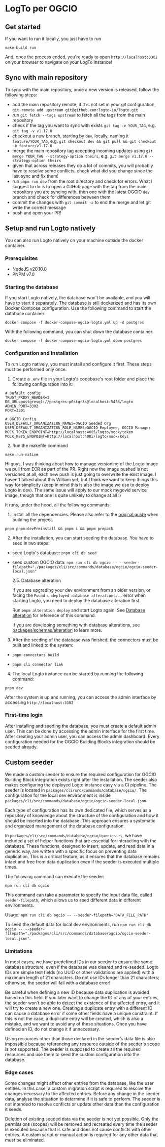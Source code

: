 [comment]: <> (This file has been added on OGCIO fork)

# LogTo per OGCIO

## Get started

If you want to run it locally, you just have to run
```
make build run
```

And, once the process ended, you're ready to open `http://localhost:3302` on your browser to navigate on your LogTo instance!

## Sync with main repository

To sync with the main repository, once a new version is released, follow the following steps:
- add the main repository remote, if it is not set in your git configuration, `git remote add upstream git@github.com:logto-io/logto.git`
- run `git fetch --tags upstream` to fetch all the tags from the main repository
- check if the tag you want to sync with exists `git tag -v YOUR_TAG`, e.g. `git tag -v v1.17.0`
- checkout a new branch, starting by `dev`, locally, naming it `feature/YOUR_TAG`, 
e.g. `git checkout dev && git pull && git checkout -b feature/v1.17.0`
- merge the main repository tag accepting incoming updates using `git merge YOUR_TAG --strategy-option theirs`, 
e.g. `git merge v1.17.0 --strategy-option theirs`
- given that across releases they do a lot of commits, you will probably have to resolve some conflicts, check what did you change since the last sync and fix them!
- run `pnpm run dev` from the root directory and check for errors. What I suggest to do is to open a GitHub page with the tag from the main repository you are syncing with, then one with the latest OGCIO `dev` branch and check for differences between them
- commit the changes with `git commit -a` to end the merge and let git write the correct message
- push and open your PR!

## Setup and run Logto natively

You can also run Logto natively on your machine outside the docker container.

### Prerequisites
- NodeJS v20.10.0
- PNPM v7.0

### Starting the database

If you start Logto natively, the database won't be available, and you will have to start it separately. The database is still dockerized and has its own Docker Compose configuration. Use the following command to start the database container:

`docker compose -f docker-compose-ogcio-logto.yml up -d postgres`

With the following command, you can shut down the database container:

`docker compose -f docker-compose-ogcio-logto.yml down postgres`

### Configuration and installation

To run Logto natively, you must install and configure it first. These steps must be performed only once.

1. Create a `.env` file in your Logto's codebase's root folder and place the following configuration into it:

```
# Default config
TRUST_PROXY_HEADER=1
DB_URL=postgresql://postgres:p0stgr3s@localhost:5433/logto
ADMIN_PORT=3302
PORT=3301

# OGCIO Config
USER_DEFAULT_ORGANIZATION_NAMES=OGCIO Seeded Org
USER_DEFAULT_ORGANIZATION_ROLE_NAMES=OGCIO Employee, OGCIO Manager
MOCK_TOKEN_ENDPOINT=http://localhost:4005/logto/mock/token
MOCK_KEYS_ENDPOINT=http://localhost:4005/logto/mock/keys
```
2. Run the makefile command
```
make run-native
```

Hi guys, I was thinking about how to manage versioning of the Logto image we pull from ECR as part of the PR. Right now the image pushed is not versioned at all, each new push is just going to overwrite the exist image. I haven't talked about this William yet, but I think we want to keep things this way for simplicity (keep in mind this is also the image we use to deploy Logto in dev).
The same issue will apply to our mock mygovid service image, though that one is quite unlikely to change at all :)

It runs, under the hood, all the following commands: 

1. Install all the dependencies. Please also refer to the [original guide](.github/CONTRIBUTING.md) when building the project.

`pnpm pnpm:devPreinstall && pnpm i && pnpm prepack`

2. After the installation, you can start seeding the database. You have to seed in two steps:
- seed Logto's database: `pnpm cli db seed`
- seed custom OGCIO data: `npm run cli db ogcio -- --seeder-filepath="./packages/cli/src/commands/database/ogcio/ogcio-seeder-local.json"`

    2.5. Database alteration

    If you are upgrading your dev environment from an older version, or facing the `Found undeployed database alterations...` error when starting Logto, you need to deploy the database alteration first.

    Run `pnpm alteration deploy` and start Logto again. See [Database alteration](https://docs.logto.io/docs/tutorials/using-cli/database-alteration) for reference of this command.

    If you are developing something with database alterations, see [packages/schemas/alteration](https://github.com/logto-io/logto/tree/master/packages/schemas/alterations) to learn more.

3. After the seeding of the database was finished, the connectors must be built and linked to the system:

- `pnpm connectors build`

- `pnpm cli connector link`

4. The local Logto instance can be started by running the following command:

`pnpm dev`

After the system is up and running, you can access the admin interface by accessing `http://localhost:3302`

### First-time login

After installing and seeding the database, you must create a default admin user. This can be done by accessing the admin interface for the first time. After creating your admin user, you can access the admin dashboard. Every configuration needed for the OGCIO Building Blocks integration should be seeded already.

## Custom seeder

We made a custom seeder to ensure the required configuration for OGCIO Building Block integration exists right after the installation. The seeder also makes configuring the deployed Logto instance easy via a CI pipeline. The seeder is located in `packages/cli/src/commands/database/ogcio/`. The configuration for the local dev environment is inside `packages/cli/src/commands/database/ogcio/ogcio-seeder-local.json`.

Each type of configuration has its own dedicated file, which serves as a repository of knowledge about the structure of the configuration and how it should be inserted into the database. This approach ensures a systematic and organized management of the database configuration.

In `packages/cli/src/commands/database/ogcio/queries.ts`, we have included a set of helper functions that are essential for interacting with the database. These functions, designed to insert, update, and read data in a generic way, are written with a specific focus on preventing data duplication. This is a critical feature, as it ensures that the database remains intact and free from data duplication even if the seeder is executed multiple times.

The following command can execute the seeder:

`npm run cli db ogcio`

This command can take a parameter to specify the input data file, called `seeder-filepath`, which allows us to seed different data in different environments.

Usage: `npm run cli db ogcio -- --seeder-filepath="DATA_FILE_PATH"`

To seed the default data for local dev environments, run `npm run cli db ogcio -- --seeder-filepath="./packages/cli/src/commands/database/ogcio/ogcio-seeder-local.json"`.

### Limitations

In most cases, we have predefined IDs in our seeder to ensure the same database structure, even if the database was cleared and re-seeded. Logto IDs are simple text fields (no UUID or other validations are applied) with a maximum length of 21 characters. Do not use IDs longer than 21 characters; otherwise, the seeder will fail with a database error!

Be careful when defining a new ID because data duplication is avoided based on this field. If you later want to change the ID of any of your entries, the seeder won't be able to detect the existence of the affected entry, and it will try to create a new one. Creating a duplicate entry with a different ID can cause a database error if some other fields have a unique constraint. If this is not the case, a duplicate entry will be created, which is also a mistake, and we want to avoid any of these situations. Once you have defined an ID, do not change it if unnecessary.

Using resources other than those declared in the seeder's data file is also impossible because referencing any resource outside of the seeder's scope is not supported. The seeder is supposed to create all the required resources and use them to seed the custom configuration into the database.

### Edge cases

Some changes might affect other entries from the database, like the user entities. In this case, a custom migration script is required to resolve the changes necessary to the affected entries. Before any change in the seeder data, analyse the situation to determine if it is safe to perform. The seeder is not intended to resolve conflicts or update other data than the configuration it seeds.

Deletion of existing seeded data via the seeder is not yet possible. Only the permissions (scopes) will be removed and recreated every time the seeder is executed because that is safe and does not cause conflicts with other entries. A custom script or manual action is required for any other data that must be eliminated.
